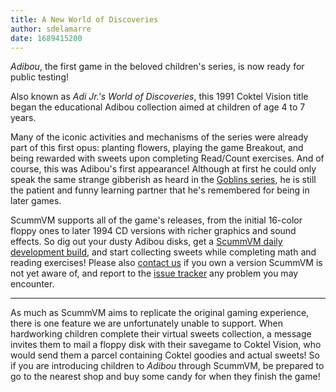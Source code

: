 ```yaml
---
title: A New World of Discoveries
author: sdelamarre
date: 1689415200
---
```

_Adibou_, the first game in the beloved children's series, is now ready for public testing!

Also known as _Adi Jr.'s World of Discoveries_, this 1991 Coktel Vision title began the educational Adibou collection aimed at children of age 4 to 7 years.

Many of the iconic activities and mechanisms of the series were already part of this first opus: planting flowers, playing the game Breakout, and being rewarded with sweets upon completing Read/Count exercises. And of course, this was Adibou's first appearance! Although at first he could only speak the same strange gibberish as heard in the [Goblins series](https://wiki.scummvm.org/index.php/Goblins_series), he is still the patient and funny learning partner that he's remembered for being in later games.

ScummVM supports all of the game's releases, from the initial 16-color floppy ones to later 1994 CD versions with richer graphics and sound effects. So dig out your dusty Adibou disks, get a [ScummVM daily development build](https://www.scummvm.org/downloads/#daily), and start collecting sweets while completing math and reading exercises! Please also [contact us](https://www.scummvm.org/contact/) if you own a version ScummVM is not yet aware of, and report to the [issue tracker](https://bugs.scummvm.org/) any problem you may encounter.

----
As much as ScummVM aims to replicate the original gaming experience, there is one feature we are unfortunately unable to support. When hardworking children complete their virtual sweets collection, a message invites them to mail a floppy disk with their savegame to Coktel Vision, who would send them a parcel containing Coktel goodies and actual sweets! So if you are introducing children to _Adibou_ through ScummVM, be prepared to go to the nearest shop and buy some candy for when they finish the game!